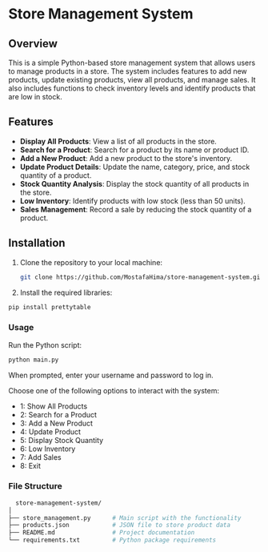 # Store Management System

## Overview
This is a simple Python-based store management system that allows users to manage products in a store. The system includes features to add new products, update existing products, view all products, and manage sales. It also includes functions to check inventory levels and identify products that are low in stock.

## Features
- **Display All Products**: View a list of all products in the store.
- **Search for a Product**: Search for a product by its name or product ID.
- **Add a New Product**: Add a new product to the store's inventory.
- **Update Product Details**: Update the name, category, price, and stock quantity of a product.
- **Stock Quantity Analysis**: Display the stock quantity of all products in the store.
- **Low Inventory**: Identify products with low stock (less than 50 units).
- **Sales Management**: Record a sale by reducing the stock quantity of a product.

## Installation

1. Clone the repository to your local machine:
   ```bash
   git clone https://github.com/MostafaHima/store-management-system.git
   ```
2. Install the required libraries:
  ```bash
pip install prettytable
  ```
### Usage
Run the Python script:
  ```bash
  python main.py
  ```
When prompted, enter your username and password to log in.

Choose one of the following options to interact with the system:

- 1: Show All Products
- 2: Search for a Product
- 3: Add a New Product
- 4: Update Product
- 5: Display Stock Quantity
- 6: Low Inventory
- 7: Add Sales
- 8: Exit


### File Structure
  ```bash
    store-management-system/
  │
  ├── store_management.py      # Main script with the functionality
  ├── products.json            # JSON file to store product data
  ├── README.md                # Project documentation
  └── requirements.txt         # Python package requirements
   ```


  
